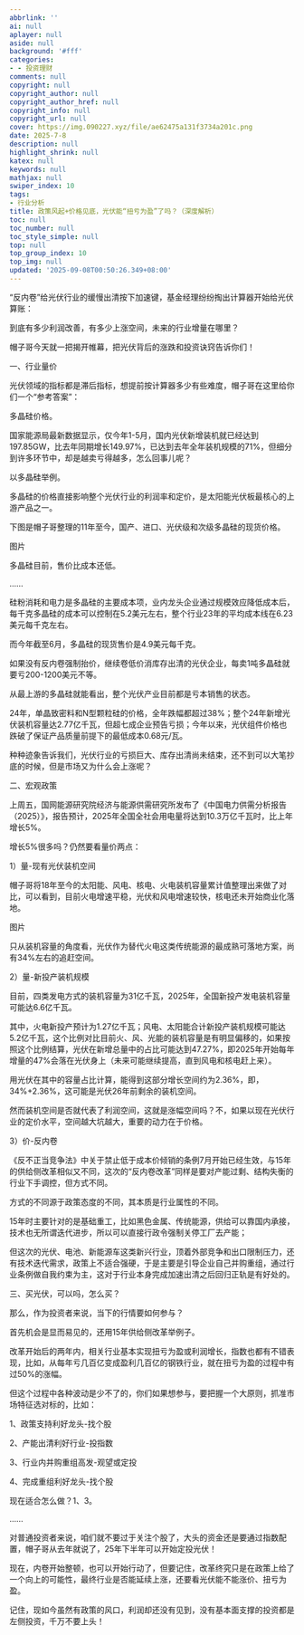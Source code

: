 ```yaml
---
abbrlink: ''
ai: null
aplayer: null
aside: null
background: '#fff'
categories:
- - 投资理财
comments: null
copyright: null
copyright_author: null
copyright_author_href: null
copyright_info: null
copyright_url: null
cover: https://img.090227.xyz/file/ae62475a131f3734a201c.png
date: 2025-7-8
description: null
highlight_shrink: null
katex: null
keywords: null
mathjax: null
swiper_index: 10
tags:
- 行业分析
title: 政策风起+价格见底，光伏能“扭亏为盈”了吗？（深度解析）
toc: null
toc_number: null
toc_style_simple: null
top: null
top_group_index: 10
top_img: null
updated: '2025-09-08T00:50:26.349+08:00'
---
```

“反内卷”给光伏行业的缓慢出清按下加速键，基金经理纷纷掏出计算器开始给光伏算账：

到底有多少利润改善，有多少上涨空间，未来的行业增量在哪里？

帽子哥今天就一把揭开帷幕，把光伏背后的涨跌和投资诀窍告诉你们！

一、行业量价

光伏领域的指标都是滞后指标，想提前按计算器多少有些难度，帽子哥在这里给你们一个“参考答案”：

多晶硅价格。

国家能源局最新数据显示，仅今年1-5月，国内光伏新增装机就已经达到197.85GW，比去年同期增长149.97%，已达到去年全年装机规模的71%，但细分到许多环节中，却是越卖亏得越多，怎么回事儿呢？

以多晶硅举例。

多晶硅的价格直接影响整个光伏行业的利润率和定价，是太阳能光伏板最核心的上游产品之一。

下图是帽子哥整理的11年至今，国产、进口、光伏级和次级多晶硅的现货价格。

图片

多晶硅目前，售价比成本还低。

……

硅粉消耗和电力是多晶硅的主要成本项，业内龙头企业通过规模效应降低成本后，每千克多晶硅的成本可以控制在5.2美元左右，整个行业23年的平均成本线在6.23美元每千克左右。

而今年截至6月，多晶硅的现货售价是4.9美元每千克。

如果没有反内卷强制抬价，继续卷低价消库存出清的光伏企业，每卖1吨多晶硅就要亏200-1200美元不等。

从最上游的多晶硅就能看出，整个光伏产业目前都是亏本销售的状态。

24年，单晶致密料和N型颗粒硅的价格，全年跌幅都超过38%；整个24年新增光伏装机容量达2.77亿千瓦，但超七成企业预告亏损；今年以来，光伏组件价格也跌破了保证产品质量前提下的最低成本0.68元/瓦。

种种迹象告诉我们，光伏行业的亏损巨大、库存出清尚未结束，还不到可以大笔抄底的时候，但是市场又为什么会上涨呢？

二、宏观政策

上周五，国网能源研究院经济与能源供需研究所发布了《中国电力供需分析报告（2025）》，报告预计，2025年全国全社会用电量将达到10.3万亿千瓦时，比上年增长5%。

增长5%很多吗？仍然要看量价两点：

1）量-现有光伏装机空间

帽子哥将18年至今的太阳能、风电、核电、火电装机容量累计值整理出来做了对比，可以看到，目前火电增速平稳，光伏和风电增速较快，核电还未开始商业化落地。

图片

只从装机容量的角度看，光伏作为替代火电这类传统能源的最成熟可落地方案，尚有34%左右的追赶空间。

2）量-新投产装机规模

目前，四类发电方式的装机容量为31亿千瓦，2025年，全国新投产发电装机容量可能达6.6亿千瓦。

其中，火电新投产预计为1.27亿千瓦；风电、太阳能合计新投产装机规模可能达5.2亿千瓦，这个比例对比目前火、风、光能的装机容量是有明显偏移的，如果按照这个比例结算，光伏在新增总量中的占比可能达到47.27%，即2025年开始每年增量的47%会落在光伏身上（未来可能继续提高，直到风电和核电赶上来）。

用光伏在其中的容量占比计算，能得到这部分增长空间约为2.36%，即，34%+2.36%，这可能是光伏26年前剩余的装机空间。

然而装机空间是否就代表了利润空间，这就是涨幅空间吗？不，如果以现在光伏行业的定价水平，空间越大坑越大，重要的动力在于价格。

3）价-反内卷

《反不正当竞争法》中关于禁止低于成本价倾销的条例7月开始已经生效，与15年的供给侧改革相似又不同，这次的“反内卷改革”同样是要对产能过剩、结构失衡的行业下手调控，但方式不同。

方式的不同源于政策态度的不同，其本质是行业属性的不同。

15年时主要针对的是基础重工，比如黑色金属、传统能源，供给可以靠国内承接，技术也无所谓迭代进步，所以可以直接行政令强制关停工厂去产能；

但这次的光伏、电池、新能源车这类新兴行业，顶着外部竞争和出口限制压力，还有技术迭代需求，政策上不适合强硬，于是主要是引导企业自己并购重组，通过行业条例做自我约束为主，这对于行业本身完成加速出清之后回归正轨是有好处的。

三、买光伏，可以吗，怎么买？

那么，作为投资者来说，当下的行情要如何参与？

首先机会是显而易见的，还用15年供给侧改革举例子。

改革开始后的两年内，相关行业基本实现扭亏为盈或利润增长，指数也都有不错表现，比如，从每年亏几百亿变成盈利几百亿的钢铁行业，就在扭亏为盈的过程中有过50%的涨幅。

但这个过程中各种波动是少不了的，你们如果想参与，要把握一个大原则，抓准市场特征选对标的，比如：

1、政策支持利好龙头-找个股

2、产能出清利好行业-投指数

3、行业内并购重组高发-观望或定投

4、完成重组利好龙头-找个股

现在适合怎么做？1、3。

……

对普通投资者来说，咱们就不要过于关注个股了，大头的资金还是要通过指数配置，帽子哥从去年就说了，25年下半年可以开始定投光伏！

现在，内卷开始整顿，也可以开始行动了，但要记住，改革终究只是在政策上给了一个向上的可能性，最终行业是否能延续上涨，还要看光伏能不能涨价、扭亏为盈。

记住，现如今虽然有政策的风口，利润却还没有见到，没有基本面支撑的投资都是左侧投资，千万不要上头！
